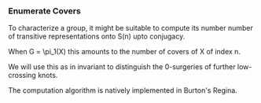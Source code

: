 ### Enumerate Covers

To characterize a group, it might be suitable to 
compute its number number of transitive representations onto S(n) upto conjugacy.

When G = \pi_1(X) this amounts to the number of covers of X of index n.

We will use this as in invariant to distinguish the 0-surgeries of further low-crossing knots.

The computation algorithm is natively implemented in Burton's Regina.
